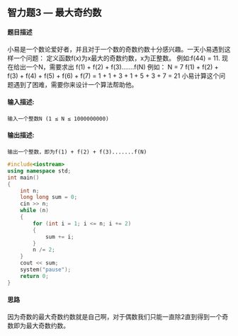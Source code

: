 ## 智力题3 — 最大奇约数

#### 题目描述

小易是一个数论爱好者，并且对于一个数的奇数约数十分感兴趣。一天小易遇到这样一个问题： 定义函数f(x)为x最大的奇数约数，x为正整数。 例如:f(44) = 11.
现在给出一个N，需要求出 f(1) + f(2) + f(3).......f(N)
例如： N = 7 
f(1) + f(2) + f(3) + f(4) + f(5) + f(6) + f(7) = 1 + 1 + 3 + 1 + 5 + 3 + 7 = 21
小易计算这个问题遇到了困难，需要你来设计一个算法帮助他。

#### 输入描述:

```
输入一个整数N (1 ≤ N ≤ 1000000000)
```

#### 输出描述:

```
输出一个整数，即为f(1) + f(2) + f(3).......f(N)
```

```c++
#include<iostream>
using namespace std;
int main()
{
    int n;
    long long sum = 0;
    cin >> n;
    while (n)
    {
        for (int i = 1; i <= n; i += 2)
        {
            sum += i;
        }
        n /= 2; 
    }
    cout << sum;
    system("pause");
    return 0;
}
```

#### 思路

因为奇数的最大奇数约数就是自己啊，对于偶数我们只能一直除2直到得到一个奇数即为最大奇数约数。
